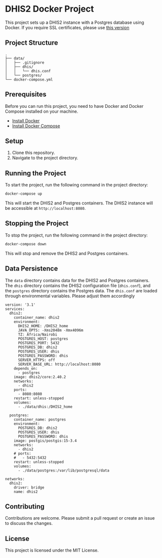 # DHIS2 Docker Project

This project sets up a DHIS2 instance with a Postgres database using Docker. If you require SSL certificates, please use [this version](https://github.com/ejimba/dhis2-docker-letsencrypt)

## Project Structure

```
.
├── data/
│   ├── .gitignore
│   ├── dhis/
│   │   └── dhis.conf
│   └── postgres/
└── docker-compose.yml
```

## Prerequisites

Before you can run this project, you need to have Docker and Docker Compose installed on your machine.

- [Install Docker](https://docs.docker.com/get-docker/)
- [Install Docker Compose](https://docs.docker.com/compose/install/)

## Setup

1. Clone this repository.
2. Navigate to the project directory.

## Running the Project

To start the project, run the following command in the project directory:

```sh
docker-compose up
```

This will start the DHIS2 and Postgres containers. The DHIS2 instance will be accessible at `http://localhost:8080`.

## Stopping the Project

To stop the project, run the following command in the project directory:

```sh
docker-compose down
```

This will stop and remove the DHIS2 and Postgres containers.

## Data Persistence

The `data` directory contains data for the DHIS2 and Postgres containers. The `dhis` directory contains the DHIS2 configuration file (`dhis.conf`), and the `postgres` directory contains the Postgres data. The `dhis.conf` are loaded through environmental variables. Please adjust them accordingly

```dockercompose
version: '3.1'
services:
  dhis2:
    container_name: dhis2
    environment:
      DHIS2_HOME: /DHIS2_home
      JAVA_OPTS: -Xms2048m -Xmx4096m
      TZ: Africa/Nairobi
      POSTGRES_HOST: postgres
      POSTGRES_PORT: 5432
      POSTGRES_DB: dhis2
      POSTGRES_USER: dhis
      POSTGRES_PASSWORD: dhis
      SERVER_HTTPS: off
      SERVER_BASE_URL: http://localhost:8080
    depends_on:
      - postgres
    image: dhis2/core:2.40.2
    networks:
      - dhis2
    ports:
      - 8080:8080
    restart: unless-stopped
    volumes:
      - ./data/dhis:/DHIS2_home

  postgres:
    container_name: postgres
    environment:
      POSTGRES_DB: dhis2
      POSTGRES_USER: dhis
      POSTGRES_PASSWORD: dhis
    image: postgis/postgis:15-3.4
    networks:
      - dhis2
    # ports:
    #   - 5432:5432
    restart: unless-stopped
    volumes:
      - ./data/postgres:/var/lib/postgresql/data

networks:
  dhis2:
    driver: bridge
    name: dhis2
```

## Contributing

Contributions are welcome. Please submit a pull request or create an issue to discuss the changes.

## License

This project is licensed under the MIT License.
